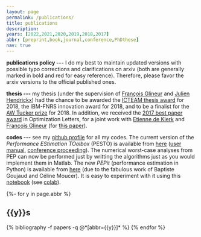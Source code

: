```yaml
---
layout: page
permalink: /publications/
title: publications
description: 
years: [2022,2021,2020,2019,2018,2017]
abbr: [preprint,book,journal,conference,PhDthese]
nav: true
---
```


**publications policy ---** I do my best to maintain updated versions with possible typo corrections and clarifications on arxiv (both are generally marked in bold and red for easy reference). Therefore, please favor the arxiv versions to the official published ones.

**thesis ---** my thesis (under the supervision of [François Glineur](http://perso.uclouvain.be/francois.glineur) and [Julien Hendrickx](http://perso.uclouvain.be/julien.hendrickx)) had the chance to be awarded the <a href="https://uclouvain.be/en/research-institutes/icteam/icteam-thesis-awards-since-2011.html">ICTEAM thesis award</a> for 2018, the IBM-FNRS innovation award	 for 2018, and to be a finalist for the <a href="http://www.mathopt.org/?nav=tucker">AW Tucker prize</a> for 2018. In addition, we received the [2017 best paper award](https://link.springer.com/article/10.1007/s11590-018-1379-y) in Optimization Letters, for a joint work with [Etienne de Klerk](https://sites.google.com/site/homepageetiennedeklerk/) and [François Glineur](http://perso.uclouvain.be/francois.glineur) (for [this paper](https://link.springer.com/article/10.1007/s11590-016-1087-4)).

**codes ---** see my <a href="https://github.com/AdrienTaylor">github profile</a> for all my codes. The current version of the *Performance EStimation TOolbox* (PESTO) is available from [here](https://github.com/AdrienTaylor/Performance-Estimation-Toolbox) ([user manual](https://github.com/AdrienTaylor/Performance-Estimation-Toolbox/blob/master/UserGuide.pdf), [conference proceeding](https://perso.uclouvain.be/julien.hendrickx/availablepublications/PESTO_CDC_2017.pdf)). The numerical worst-case analyses from PEP can now be performed just by writting the algorithms just as you would implement them in Matlab. The new *PEPit* (performance estimation in Python) is available from [here](https://github.com/bgoujaud/PEPit) (due to the fabulous work of Baptiste Goujaud and Céline Moucer). It is easy to experiment with it using this [notebook](https://github.com/bgoujaud/PEPit/blob/master/ressources/demo/PEPit_demo.ipynb) (see [colab](https://colab.research.google.com/github/bgoujaud/PEPit/blob/master/ressources/demo/PEPit_demo.ipynb)).

<!-- _pages/publications.md -->
<div class="publications">

{%- for y in page.abbr %}
  <h2 class="status">{{y}}s</h2>
  {% bibliography -f papers -q @*[abbr={{y}}]* %}
{% endfor %}

</div>
